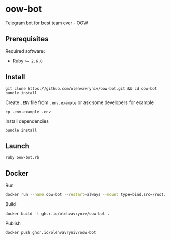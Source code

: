 # oow-bot
Telegram bot for best team ever - OOW

Prerequisites
-------------
Required software:
- Ruby `>= 2.6.0`

Install
-----------------
```
git clone https://github.com/olehvavryniv/oow-bot.git && cd oow-bot
bundle install
```
Create `.ENV` file from `.env.example` or ask some developers for example

`cp .env.example .env`

Install dependencies

`bundle install`

Launch
------------
```
ruby oow-bot.rb
```

Docker
------------
Run
```bash
docker run --name oow-bot --restart=always --mount type=bind,src=/root/oow-bot-env,dst=/usr/src/app/.ENV -d ghcr.io/olehvavryniv/oow-bot
```

Build
```bash
docker build -t ghcr.io/olehvavryniv/oow-bot .
```

Publish
```bash
docker push ghcr.io/olehvavryniv/oow-bot
```
